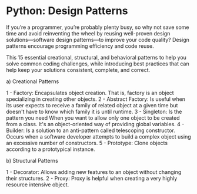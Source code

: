 # Python: Design Patterns

If you’re a programmer, you’re probably plenty busy, so why not save some time and avoid reinventing the wheel by reusing well-proven design solutions—software design patterns—to improve your code quality? Design patterns encourage programming efficiency and code reuse.

This 15 essential creational, structural, and behavioral patterns to help you solve common coding challenges, while introducing best practices that can help keep your solutions consistent, complete, and correct.

a) Creational Patterns

1 - Factory: Encapsulates object creation. That is, factory is an object specializing in creating other objects.
2 - Abstract Factory: Is useful when its user expects to receive a family of related object at a given time but doesn't have to know which family it is until runtime.
3 - Singleton: Is the pattern you need When you want to allow only one object to be created from a class. It's an object-oriented way of providing global variables.
4 - Builder: Is a solution to an anti-pattern called telescoping constructor. Occurs when a software developer attempts to build a complex object using an excessive number of constructors.
5 - Prototype: Clone objects according to a prototypical instance. 

b) Structural Patterns

1 - Decorator: Allows adding new features to an object without changing their structures.
2 - Proxy: Proxy is helpful when creating a very highly resource intensive object.
